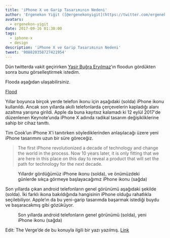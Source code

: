 ```yaml
---
title: 'iPhone X ve Garip Tasarımının Nedeni'
author: 'Ergenekon Yiğit ([@ergenekonyigit](https://twitter.com/ergenekonyigit)), Software Engineer'
avatars:
  - ergenekon-yigit
date: 2017-09-16 01:30:00
tags:
  - iphone-x
  - design
description: 'iPhone X ve Garip Tasarımının Nedeni'
tweet: '908820358727421954'
---
```

Dün twitterda vakit geçirirken [Yasir Buğra Eryılmaz](https://medium.com/@yasirbugra)’ın floodun gördükten sonra bunu görselleştirmek istedim.

Flooda aşağıdan ulaşabilirsiniz.

[Flood](https://twitter.com/yasirbugra/status/908501033424494593)

Yıllar boyunca birçok yerde telefon ikonu için aşağıdaki (solda) iPhone ikonu kullanıldı. Ancak son yıllarda akıllı telefonlarda çerçevelerin kapladığı alanı azaltma yarışına girildi. Apple da buna kayıtsız kalamadı ki 12 eylül 2017'de düzenlenen Keynote’unda iPhone X adında radikal tasarım değişikliklerine sahip bir cihaz tanıttı.

Tim Cook’un iPhone X’i tanıtırken söylediklerinden anlaşılacağı üzere yeni iPhone tasarımını uzun bir süre göreceğiz.

> The first iPhone revolutionized a decade of technology and change the world in the process. Now 10 years later, it is only fitting that we are here in this place on this day to reveal a product that will set the path for technology for the next decade.

<figure>
  <img src="/img/iphone-x-tasarimi/iphone-old-new.png" alt="">
  <figcaption>Yıllardır gördüğümüz iPhone ikonu (solda), ve önümüzdeki günlerde sıkça görmeye başlayacağımız iPhone ikonu (sağda)</figcaption>
</figure>

Son yıllarda çıkan android telefonların genel görünümü aşağıdaki şekilde (solda). İki farklı ikona bakıldığında hangisinin iPhone olduğu rahatlıkla seçilebiliyor. Apple’ın da bu yeni-garip tasarımda başarmak istediği buydu ve başaracakmış gibi gözüküyor.

<figure>
  <img src="/img/iphone-x-tasarimi/android-vs-iphone.png" alt="">
  <figcaption>Son yıllarda android telefonların genel görünümü (solda), yeni iPhone ikonu (sağda)</figcaption>
</figure>

Edit: The Verge’de de bu konuyla ilgili bir yazı yazılmış. [Link](https://www.theverge.com/2017/9/14/16306244/apple-iphone-x-design-notch)
